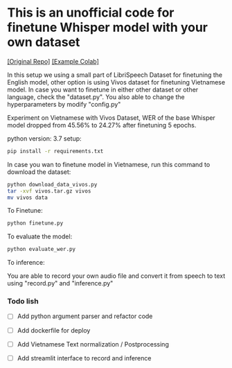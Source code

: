 # This is an unofficial code for finetune Whisper model with your own dataset
[[Original Repo]](https://github.com/openai/whisper) 
[[Example Colab]](https://colab.research.google.com/drive/1aXj6ssi_y3qow-h6M8M1Q5tFgHE0n3UP?usp=sharing)


In this setup we using a small part of LibriSpeech Dataset for finetuning the English model, other option is using Vivos dataset for finetuning Vietnamese model. In case you want to finetune in either other dataset or other language, check the "dataset.py". You also able to change the hyperparameters by modify "config.py"

Experiment on Vietnamese with Vivos Dataset, WER of the base Whisper model dropped from 45.56% to 24.27% after finetuning 5 epochs.  

python version: 3.7
setup:
```bash
pip install -r requirements.txt
```
In case you wan to finetune model in Vietnamese, run this command to download the dataset:
```bash
python download_data_vivos.py
tar -xvf vivos.tar.gz vivos
mv vivos data
```

To Finetune:
```bash
python finetune.py
```
To evaluate the model:
```bash
python evaluate_wer.py
```

To inference:

You are able to record your own audio file and convert it from speech to text using "record.py" and "inference.py"

### Todo lish
- [ ] Add python argument parser and refactor code
- [ ] Add dockerfile for deploy
- [ ] Add Vietnamese Text normalization / Postprocessing
- [ ] Add streamlit interface to record and inference

